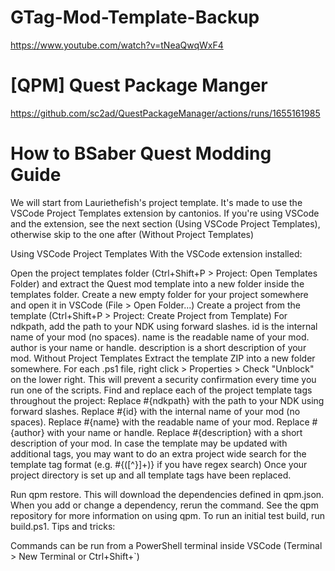 # GTag-Mod-Template-Backup
https://www.youtube.com/watch?v=tNeaQwqWxF4
# [QPM] Quest Package Manger
https://github.com/sc2ad/QuestPackageManager/actions/runs/1655161985
# How to BSaber Quest Modding Guide

We will start from Lauriethefish's project template. It's made to use the VSCode Project Templates extension by cantonios. If you're using VSCode and the extension, see the next section (Using VSCode Project Templates), otherwise skip to the one after (Without Project Templates)

Using VSCode Project Templates
With the VSCode extension installed:

Open the project templates folder (Ctrl+Shift+P > Project: Open Templates Folder) and extract the Quest mod template into a new folder inside the templates folder.
Create a new empty folder for your project somewhere and open it in VSCode (File > Open Folder...)
Create a project from the template (Ctrl+Shift+P > Project: Create Project from Template)
For ndkpath, add the path to your NDK using forward slashes.
id is the internal name of your mod (no spaces).
name is the readable name of your mod.
author is your name or handle.
description is a short description of your mod.
Without Project Templates
Extract the template ZIP into a new folder somewhere.
For each .ps1 file, right click > Properties > Check "Unblock" on the lower right. This will prevent a security confirmation every time you run one of the scripts.
Find and replace each of the project template tags throughout the project:
Replace #{ndkpath} with the path to your NDK using forward slashes.
Replace #{id} with the internal name of your mod (no spaces).
Replace #{name} with the readable name of your mod.
Replace #{author} with your name or handle.
Replace #{description} with a short description of your mod.
In case the template may be updated with additional tags, you may want to do an extra project wide search for the template tag format (e.g. #\{([^}]+)\} if you have regex search)
Once your project directory is set up and all template tags have been replaced.

Run qpm restore. This will download the dependencies defined in qpm.json. When you add or change a dependency, rerun the command. See the qpm repository for more information on using qpm.
To run an initial test build, run build.ps1.
Tips and tricks:

Commands can be run from a PowerShell terminal inside VSCode (Terminal > New Terminal or Ctrl+Shift+`)
